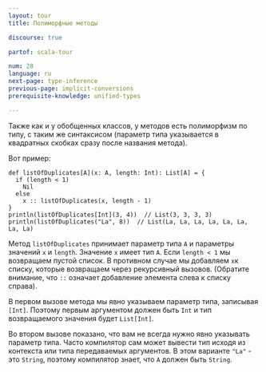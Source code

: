 ```yaml
---
layout: tour
title: Полиморфные методы

discourse: true

partof: scala-tour

num: 28
language: ru
next-page: type-inference
previous-page: implicit-conversions
prerequisite-knowledge: unified-types

---
```


Также как и у обобщенных классов, у методов есть полиморфизм по типу, с таким же синтаксисом (параметр типа указывается в квадратных скобках сразу после названия метода).  

Вот пример:

```tut
def listOfDuplicates[A](x: A, length: Int): List[A] = {
  if (length < 1)
    Nil
  else
    x :: listOfDuplicates(x, length - 1)
}
println(listOfDuplicates[Int](3, 4))  // List(3, 3, 3, 3)
println(listOfDuplicates("La", 8))  // List(La, La, La, La, La, La, La, La)
```

Метод `listOfDuplicates` принимает параметр типа `A` и параметры значений `x` и `length`. Значение `x` имеет тип `A`. Если `length < 1` мы возвращаем пустой список. В противном случае мы добавляем `x`к списку, которые возвращаем через рекурсивный вызовов. (Обратите внимание, что `::` означает добавление элемента слева к списку справа).

В первом вызове метода мы явно указываем параметр типа, записывая `[Int]`. Поэтому первым аргументом должен быть `Int` и тип возвращаемого значения будет `List[Int]`.

Во втором вызове показано, что вам не всегда нужно явно указывать параметр типа. Часто компилятор сам может вывести тип исходя из контекста или типа передаваемых аргументов.  В этом варианте `"La"` - это `String`, поэтому компилятор знает, что `A` должен быть `String`.
